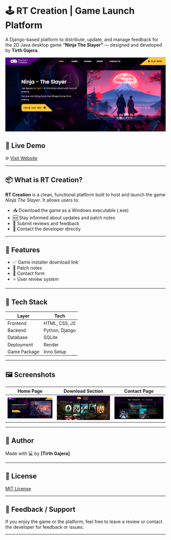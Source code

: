 # 🕹️ RT Creation | Game Launch Platform

A Django-based platform to distribute, update, and manage feedback for the 2D Java desktop game **“Ninja The Slayer”** — designed and developed by **Tirth Gajera**.

![RT Creation Banner](screenshots/p1.png)

## 🔗 Live Demo

🌐 [Visit Website]([rtcreation.onrender.com](https://rtcreation.onrender.com/))  

---

## 📦 What is RT Creation?

**RT Creation** is a clean, functional platform built to host and launch the game *Ninja The Slayer*. It allows users to:

- 📥 Download the game as a Windows executable (.exe)
- 🆕 Stay informed about updates and patch notes
- 📝 Submit reviews and feedback
- 📩 Contact the developer directly

---

## 🚀 Features

- ✅ Game installer download link
- 🧾 Patch notes
- 📨 Contact form
- ⭐ User review system

---

## 🧰 Tech Stack

| Layer        | Tech             |
|--------------|------------------|
| Frontend     | HTML, CSS, JS    |
| Backend      | Python, Django   |
| Database     | SQLite           |
| Deployment   | Render           |
| Game Package | Inno Setup       |

---

## 🖼️ Screenshots

| Home Page | Download Section | Contact Page |
|-----------|------------------|--------------|
| ![Home](screenshots/p2.png) | ![Download](screenshots/other.png) | ![Review](screenshots/review.png) |


---

## 👤 Author

Made with 💻 by **[Tirth Gajera]**

---

## 📜 License

[MIT License](LICENSE)

---

## 🙌 Feedback / Support

If you enjoy the game or the platform, feel free to leave a review or contact the developer for feedback or issues.

---

